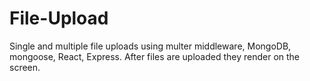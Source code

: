 # File-Upload
Single and multiple file uploads using multer middleware, MongoDB, mongoose, React, Express. After files are uploaded they render on the screen.
